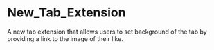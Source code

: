 # New_Tab_Extension
A new tab extension that allows users to set background of the tab by providing a link to the image of their like.
